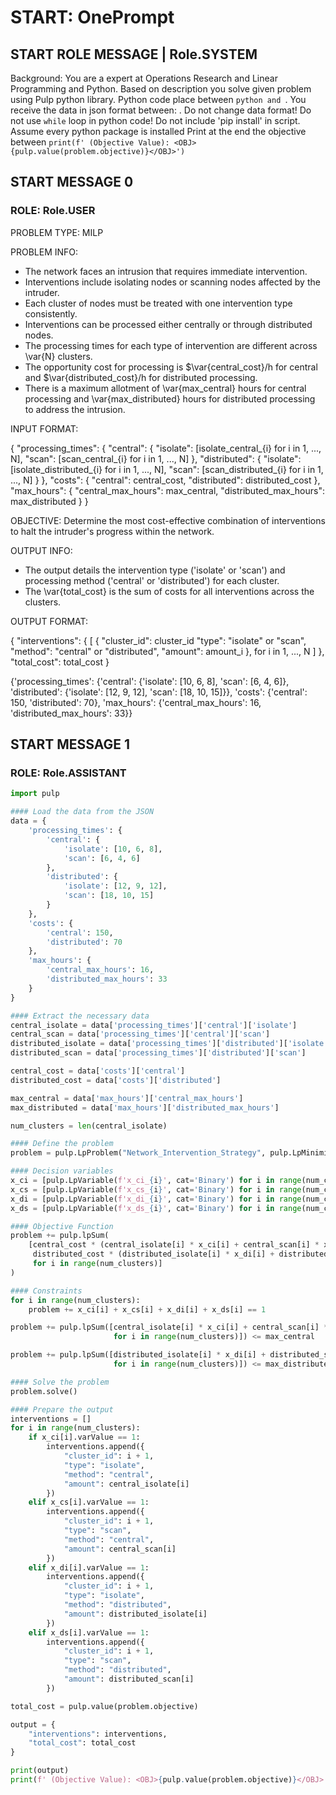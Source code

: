 # START: OnePrompt 
## START ROLE MESSAGE | Role.SYSTEM 
Background: You are a expert at Operations Research and Linear Programming and Python. Based on description you solve given problem using Pulp python library. Python code place between ```python and ```. You receive the data in json format between: <DATA></DATA>. Do not change data format! Do not use `while` loop in python code! Do not include 'pip install' in script. Assume every python package is installed Print at the end the objective between <OBJ></OBJ> `print(f' (Objective Value): <OBJ>{pulp.value(problem.objective)}</OBJ>')`  
## START MESSAGE 0 
### ROLE: Role.USER
<DESCRIPTION>
PROBLEM TYPE: MILP

PROBLEM INFO:

- The network faces an intrusion that requires immediate intervention.
- Interventions include isolating nodes or scanning nodes affected by the intruder.
- Each cluster of nodes must be treated with one intervention type consistently.
- Interventions can be processed either centrally or through distributed nodes.
- The processing times for each type of intervention are different across \var{N} clusters.
- The opportunity cost for processing is $\var{central_cost}/h for central and $\var{distributed_cost}/h for distributed processing.
- There is a maximum allotment of \var{max_central} hours for central processing and \var{max_distributed} hours for distributed processing to address the intrusion.

INPUT FORMAT: 

{
    "processing_times": {
        "central": {
            "isolate": [isolate_central_{i} for i in 1, ..., N],
            "scan": [scan_central_{i} for i in 1, ..., N]
        },
        "distributed": {
            "isolate": [isolate_distributed_{i} for i in 1, ..., N],
            "scan": [scan_distributed_{i} for i in 1, ..., N]
        }
    },
    "costs": {
        "central": central_cost,
        "distributed": distributed_cost
    },
    "max_hours": {
        "central_max_hours": max_central,
        "distributed_max_hours": max_distributed
    }
}

OBJECTIVE: Determine the most cost-effective combination of interventions to halt the intruder's progress within the network.

OUTPUT INFO:

- The output details the intervention type ('isolate' or 'scan') and processing method ('central' or 'distributed') for each cluster.
- The \var{total_cost} is the sum of costs for all interventions across the clusters.

OUTPUT FORMAT:

{
    "interventions": {
        [
            {
            "cluster_id": cluster_id
            "type": "isolate" or "scan",
            "method": "central" or "distributed",
            "amount": amount_i
            },
            for i in 1, ..., N
        ]
    },
    "total_cost": total_cost
}





</DESCRIPTION>
<DATA>
{'processing_times': {'central': {'isolate': [10, 6, 8], 'scan': [6, 4, 6]}, 'distributed': {'isolate': [12, 9, 12], 'scan': [18, 10, 15]}}, 'costs': {'central': 150, 'distributed': 70}, 'max_hours': {'central_max_hours': 16, 'distributed_max_hours': 33}}</DATA>


## START MESSAGE 1 
### ROLE: Role.ASSISTANT
```python
import pulp

#### Load the data from the JSON
data = {
    'processing_times': {
        'central': {
            'isolate': [10, 6, 8],
            'scan': [6, 4, 6]
        },
        'distributed': {
            'isolate': [12, 9, 12],
            'scan': [18, 10, 15]
        }
    },
    'costs': {
        'central': 150,
        'distributed': 70
    },
    'max_hours': {
        'central_max_hours': 16,
        'distributed_max_hours': 33
    }
}

#### Extract the necessary data
central_isolate = data['processing_times']['central']['isolate']
central_scan = data['processing_times']['central']['scan']
distributed_isolate = data['processing_times']['distributed']['isolate']
distributed_scan = data['processing_times']['distributed']['scan']

central_cost = data['costs']['central']
distributed_cost = data['costs']['distributed']

max_central = data['max_hours']['central_max_hours']
max_distributed = data['max_hours']['distributed_max_hours']

num_clusters = len(central_isolate)

#### Define the problem
problem = pulp.LpProblem("Network_Intervention_Strategy", pulp.LpMinimize)

#### Decision variables
x_ci = [pulp.LpVariable(f'x_ci_{i}', cat='Binary') for i in range(num_clusters)]
x_cs = [pulp.LpVariable(f'x_cs_{i}', cat='Binary') for i in range(num_clusters)]
x_di = [pulp.LpVariable(f'x_di_{i}', cat='Binary') for i in range(num_clusters)]
x_ds = [pulp.LpVariable(f'x_ds_{i}', cat='Binary') for i in range(num_clusters)]

#### Objective Function
problem += pulp.lpSum(
    [central_cost * (central_isolate[i] * x_ci[i] + central_scan[i] * x_cs[i]) +
     distributed_cost * (distributed_isolate[i] * x_di[i] + distributed_scan[i] * x_ds[i])
     for i in range(num_clusters)]
)

#### Constraints
for i in range(num_clusters):
    problem += x_ci[i] + x_cs[i] + x_di[i] + x_ds[i] == 1

problem += pulp.lpSum([central_isolate[i] * x_ci[i] + central_scan[i] * x_cs[i]
                       for i in range(num_clusters)]) <= max_central

problem += pulp.lpSum([distributed_isolate[i] * x_di[i] + distributed_scan[i] * x_ds[i]
                       for i in range(num_clusters)]) <= max_distributed

#### Solve the problem
problem.solve()

#### Prepare the output
interventions = []
for i in range(num_clusters):
    if x_ci[i].varValue == 1:
        interventions.append({
            "cluster_id": i + 1,
            "type": "isolate",
            "method": "central",
            "amount": central_isolate[i]
        })
    elif x_cs[i].varValue == 1:
        interventions.append({
            "cluster_id": i + 1,
            "type": "scan",
            "method": "central",
            "amount": central_scan[i]
        })
    elif x_di[i].varValue == 1:
        interventions.append({
            "cluster_id": i + 1,
            "type": "isolate",
            "method": "distributed",
            "amount": distributed_isolate[i]
        })
    elif x_ds[i].varValue == 1:
        interventions.append({
            "cluster_id": i + 1,
            "type": "scan",
            "method": "distributed",
            "amount": distributed_scan[i]
        })

total_cost = pulp.value(problem.objective)

output = {
    "interventions": interventions,
    "total_cost": total_cost
}

print(output)
print(f' (Objective Value): <OBJ>{pulp.value(problem.objective)}</OBJ>')
```

